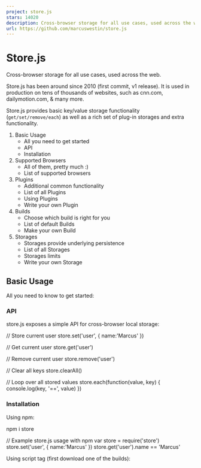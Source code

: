 ```yaml
---
project: store.js
stars: 14020
description: Cross-browser storage for all use cases, used across the web.
url: https://github.com/marcuswestin/store.js
---
```


Store.js
========

Cross-browser storage for all use cases, used across the web.

Store.js has been around since 2010 (first commit, v1 release). It is used in production on tens of thousands of websites, such as cnn.com, dailymotion.com, & many more.

Store.js provides basic key/value storage functionality (`get/set/remove/each`) as well as a rich set of plug-in storages and extra functionality.

1.  Basic Usage
    -   All you need to get started
    -   API
    -   Installation
2.  Supported Browsers
    -   All of them, pretty much :)
    -   List of supported browsers
3.  Plugins
    -   Additional common functionality
    -   List of all Plugins
    -   Using Plugins
    -   Write your own Plugin
4.  Builds
    -   Choose which build is right for you
    -   List of default Builds
    -   Make your own Build
5.  Storages
    -   Storages provide underlying persistence
    -   List of all Storages
    -   Storages limits
    -   Write your own Storage

Basic Usage
-----------

All you need to know to get started:

### API

store.js exposes a simple API for cross-browser local storage:

// Store current user
store.set('user', { name:'Marcus' })

// Get current user
store.get('user')

// Remove current user
store.remove('user')

// Clear all keys
store.clearAll()

// Loop over all stored values
store.each(function(value, key) {
	console.log(key, '==', value)
})

### Installation

Using npm:

npm i store

// Example store.js usage with npm
var store \= require('store')
store.set('user', { name:'Marcus' })
store.get('user').name \== 'Marcus'

Using script tag (first download one of the builds):

<!-- Example store.js usage with script tag -->
<script src\="path/to/my/store.legacy.min.js"\></script\>
<script\>
store.set('user', { name:'Marcus' })
store.get('user').name \== 'Marcus'
</script\>

Supported Browsers
------------------

All of them, pretty much :)

To support all browsers (including IE 6, IE 7, Firefox 4, etc.), use `require('store')` (alias for `require('store/dist/store.legacy')`) or store.legacy.min.js.

To save some kilobytes but still support all modern browsers, use `require('store/dist/store.modern')` or store.modern.min.js instead.

### List of supported browsers

-   Tested on IE6+
-   Tested on iOS 8+
-   Tested on Android 4+
-   Tested on Firefox 4+
-   Tested on Chrome 27+
-   Tested on Safari 5+
-   Tested on Opera 11+
-   Tested on Node (with https://github.com/coolaj86/node-localStorage)

Plugins
-------

Plugins provide additional common functionality that some users might need:

### List of all Plugins

-   all.js: All the plugins in one handy place.
-   defaults.js: Declare default values. Example usage
-   dump.js: Dump all stored values. Example usage
-   events.js: Get notified when stored values change. Example usage
-   expire.js: Expire stored values at a given time. Example usage
-   observe.js: Observe stored values and their changes. Example usage
-   operations.js: Useful operations like push, shift & assign. Example usage
-   update.js: Update a stored object, or create it if null. Example usage
-   v1-backcompat.js: Full backwards compatibility with store.js v1. Example usage

### Using Plugins

With npm:

// Example plugin usage:
var expirePlugin \= require('store/plugins/expire')
store.addPlugin(expirePlugin)

If you're using script tags, you can either use store.everything.min.js (which has all plugins built-in), or clone this repo to add or modify a build and run `make build`.

### Write your own plugin

A store.js plugin is a function that returns an object that gets added to the store. If any of the plugin functions overrides existing functions, the plugin function can still call the original function using the first argument (super\_fn).

// Example plugin that stores a version history of every value
var versionHistoryPlugin \= function() {
	var historyStore \= this.namespace('history')
	return {
		set: function(super\_fn, key, value) {
			var history \= historyStore.get(key) || \[\]
			history.push(value)
			historyStore.set(key, history)
			return super\_fn()
		},
		getHistory: function(key) {
			return historyStore.get(key)
		}
	}
}
store.addPlugin(versionHistoryPlugin)
store.set('foo', 'bar 1')
store.set('foo', 'bar 2')
store.getHistory('foo') \== \['bar 1', 'bar 2'\]

Let me know if you need more info on writing plugins. For the moment I recommend taking a look at the current plugins. Good example plugins are plugins/defaults, plugins/expire and plugins/events.

Builds
------

Choose which build is right for you!

### List of default builds

-   store.everything.min.js: All the plugins, all the storages. Source
-   store.legacy.min.js: Full support for all tested browsers. Add plugins separately. Source
-   store.modern.min.js: Full support for all modern browsers. Add plugins separately. Source
-   store.v1-backcompat.min.js: Full backwards compatibility with store.js v1. Source

### Make your own Build

If you're using npm you can create your own build:

// Example custom build usage:
var engine \= require('store/src/store-engine')
var storages \= \[
	require('store/storages/localStorage'),
	require('store/storages/cookieStorage')
\]
var plugins \= \[
	require('store/plugins/defaults'),
	require('store/plugins/expire')
\]
var store \= engine.createStore(storages, plugins)
store.set('foo', 'bar', new Date().getTime() + 3000) // Using expire plugin to expire in 3 seconds

Storages
--------

Store.js will pick the best available storage, and automatically falls back to the first available storage that works:

### List of all Storages

-   all.js All the storages in one handy place.
-   localStorage.js Store values in localStorage. Great for all modern browsers.
-   sessionStorage.js Store values in sessionStorage.
-   cookieStorage.js Store values in cookies. Useful for Safari Private mode.
-   memoryStorage.js Store values in memory. Great fallback to ensure store functionality at all times.
-   oldFF-globalStorage.js Store values in globalStorage. Only useful for legacy Firefox 3+.
-   oldIE-userDataStorage.js Store values in userData. Only useful for legacy IE 6+.

### Storages limits

Each storage has different limits, restrictions and overflow behavior on different browser. For example, Android has has a 4.57M localStorage limit in 4.0, a 2.49M limit in 4.1, and a 4.98M limit in 4.2... Yeah.

To simplify things we provide these recommendations to ensure cross browser behavior:

Storage

Targets

Recommendations

More info

all

All browsers

Store < 1 million characters

(Except Safari Private mode)

all

All & Private mode

Store < 32 thousand characters

(Including Safari Private mode)

localStorage

Modern browsers

Max 2mb (~1M chars)

limits, android

sessionStorage

Modern browsers

Max 5mb (~2M chars)

limits

cookieStorage

Safari Private mode

Max 4kb (~2K chars)

limits

userDataStorage

IE5, IE6 & IE7

Max 64kb (~32K chars)

limits

globalStorage

Firefox 2-5

Max 5mb (~2M chars)

limits

memoryStorage

All browsers, fallback

Does not persist across pages!

### Write your own Storage

Chances are you won't ever need another storage. But if you do...

See storages/ for examples. Two good examples are memoryStorage and localStorage.

Basically, you just need an object that looks like this:

// Example custom storage
var storage \= {
	name: 'myStorage',
	read: function(key) { ... },
	write: function(key, value) { ... },
	each: function(fn) { ... },
	remove: function(key) { ... },
	clearAll: function() { ... }
}
var store \= require('store').createStore(storage)
